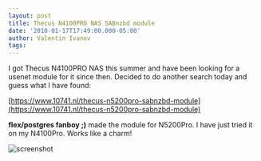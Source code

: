 ```yaml
---
layout: post
title: Thecus N4100PRO NAS SABnzbd module
date: '2010-01-17T17:49:00.000-05:00'
author: Valentin Ivanov
tags:
---
```

I got Thecus N4100PRO NAS this summer and have been looking for a usenet module for it since then. Decided to do another search today and guess what I have found:

[https://www.10741.nl/thecus-n5200pro-sabnzbd-module](https://www.10741.nl/thecus-n5200pro-sabnzbd-module)

**flex/postgres fanboy ;)** made the module for N5200Pro. I have just tried it on my N4100Pro. Works like a charm!

![screenshot](https://2.bp.blogspot.com/-4aIAPXw84P4/ToOZI_mUzvI/AAAAAAAAAJU/D0hj-nPstWA/s1600/NasSabnzbd.png)
